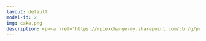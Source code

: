 ```yaml
---
layout: default
modal-id: 2
img: cake.png
description: <p><a href="https://rpiexchange-my.sharepoint.com/:b:/g/personal/bowerj6_rpi_edu/EczoYS77dXFLn5K3cfYw0GABTL4Bn0Bq1ZGlfyd6zM7J0A"><font size="6">Link to Academic Research Resume (PDF)</a></p><br><strong>Research Highlights</font></strong><br><br><br><font size="4">Forthcoming publication in a special issue of <br><em>The Journal for Interdisciplinary Voice Studies</em> (JIVS) titled -<br><em><strong>'How liberating it is to leave the past behind.'<br>Perceiving Authenticity Within the Vocal Performances of</em> Assassin’s Creed Origins</strong><br><br><br>Art piece presentation - short film, at the<br>2024 RoboPhilosophy Conference<br>in Copenhagen, Denmark<br><em><strong>PanOp Industries</strong></em><br><p><a href="https://www.youtube.com/watch?v=i4NaOy46XXo">YouTube Link</a></p><br>Extended abstract presented at the <br>2023 Digital Games Research Association (DiGRA) Conference<br>in Sevilla, Spain<br><strong><em>'Constellations' of Vocal Expression - A Time Traveler’s Examination of <br>Vocal Performance in </em>Assassin’s Creed Origins</strong><p><a href="https://rpiexchange-my.sharepoint.com/:b:/g/personal/bowerj6_rpi_edu/EbLSkAycn71OhvP6uCXDqGEB6jDymOqUyc153QEDa6jTIw">Link to PDF</a></p><br><br>Art piece presentation - physical model, at the<br>2018 STGlobal Conference<br>in Washington, D.C.<br><em><strong>Physicalizing the Panopticon - Data Privacy and the “Art” of Surveillance </strong></em><br><p><a href="https://www.youtube.com/watch?v=i4NaOy46XXo">YouTube Link</a></p></font><br><br><font size="6"><strong>Unpublished Compositions and Projects</font></strong><br><br><font size="4"><strong><em>Enacting Multiple Subjectivities - </em>Baldur’s Gate 3<em> and the Performance of the (Multi)Self</em></strong><br>Adaptations in Media and Games Final Paper - 2024<br><em>(in development for publication)</em><br><br><strong><em>Vampires, Cheap Wine, and Drunken Debauchery - A Multi-Lingual Analysis of the Vocal Performances found in The Oxenfurt Drunk, a Quest from </em>The Witcher 3 - Wild Hunt<em> - Game Sound Studies Final Project - 2023</em>
---
```

